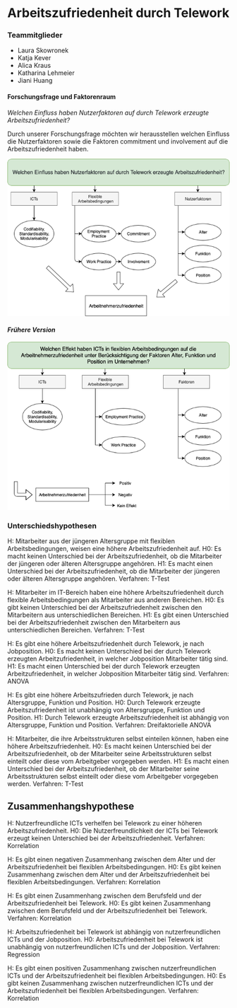 # Arbeitszufriedenheit durch Telework


### Teammitglieder

* Laura Skowronek
* Katja Kever
* Alica Kraus
* Katharina Lehmeier
* Jiani Huang

#### Forschungsfrage und Faktorenraum
_Welchen Einfluss haben Nutzerfaktoren auf durch Telework erzeugte
Arbeitszufriedenheit?_

Durch unserer Forschungsfrage möchten wir herausstellen welchen Einfluss die Nutzerfaktoren sowie die Faktoren commitment und involvement auf die Arbeitszufriedenheit haben.

![Faktorenraum](images/FaktorenraumNEU.png)

#### _Frühere Version_

![Faktorenraum_alt](images/Faktorenraum.png)


### Unterschiedshypothesen

H: Mitarbeiter aus der jüngeren Altersgruppe mit flexiblen Arbeitsbedingungen, weisen eine höhere Arbeitszufriedenheit auf.
H0: Es macht keinen Unterschied bei der Arbeitszufriedenheit, ob die Mitarbeiter der jüngeren oder älteren Altersgruppe angehören. 
H1: Es macht einen Unterschied bei der Arbeitszufriedenheit, ob die Mitarbeiter der jüngeren oder älteren Altersgruppe angehören. 
Verfahren: T-Test

H: Mitarbeiter im IT-Bereich haben eine höhere Arbeitszufriedenheit durch flexible Arbeitsbedingungen als Mitarbeiter aus anderen Bereichen. 
H0: Es gibt keinen Unterschied bei der Arbeitszufriedenheit zwischen den Mitarbeitern aus unterschiedlichen Bereichen.
H1: Es gibt einen Unterschied bei der Arbeitszufriedenheit zwischen den Mitarbeitern aus unterschiedlichen Bereichen.
Verfahren: T-Test

H: Es gibt eine höhere Arbeitszufriedenheit durch Telework, je nach Jobposition. 
H0: Es macht keinen Unterschied bei der durch Telework erzeugten Arbeitzufriedenheit, in welcher Jobposition Mitarbeiter tätig sind. 
H1: Es macht einen Unterschied bei der durch Telework erzeugten Arbeitzufriedenheit, in welcher Jobposition Mitarbeiter tätig sind. 
Verfahren: ANOVA

H: Es gibt eine höhere Arbeitszufrieden durch Telework, je nach Altersgruppe, Funktion und Position.
H0: Durch Telework erzeugte Arbeitszufriedenheit ist unabhängig von Altersgruppe, Funktion und Position. 
H1: Durch Telework erzeugte Arbeitszufriedenheit ist abhängig von Altersgruppe, Funktion und Position.
Verfahren: Dreifaktorielle ANOVA

H: Mitarbeiter, die ihre Arbeitsstrukturen selbst einteilen können, haben eine höhere Arbeitszufriedenheit.
H0: Es macht keinen Unterschied bei der Arbeitszufriedenheit, ob der Mitarbeiter seine Arbeitsstrukturen selbst einteilt oder diese vom Arbeitgeber vorgegeben werden. 
H1: Es macht einen Unterschied bei der Arbeitszufriedenheit, ob der Mitarbeiter seine Arbeitsstrukturen selbst einteilt oder diese vom Arbeitgeber vorgegeben werden. 
Verfahren: T-Test


## Zusammenhangshypothese

H: Nutzerfreundliche ICTs verhelfen bei Telework zu einer höheren Arbeitszufriedenheit.
H0: Die Nutzerfreundlichkeit der ICTs bei Telework erzeugt keinen Unterschied bei der  Arbeitszufriedenheit.
Verfahren: Korrelation

H: Es gibt einen negativen Zusammenhang zwischen dem Alter und der Arbeitszufriedenheit bei flexiblen Arbeitsbedingungen.
H0: Es gibt keinen Zusammenhang zwischen dem Alter und der Arbeitszufriedenheit bei flexiblen Arbeitsbedingungen.
Verfahren: Korrelation

H: Es gibt einen Zusammenhang zwischen dem Berufsfeld und der Arbeitszufriedenheit bei Telework.
H0: Es gibt keinen Zusammenhang zwischen dem Berufsfeld und der Arbeitszufriedenheit bei Telework.
Verfahren: Korrelation

H: Arbeitszufriedenheit bei Telework ist abhängig von nutzerfreundlichen ICTs und der Jobposition.
H0: Arbeitszufriedenheit bei Telework ist unabhängig von nutzerfreundlichen ICTs und der Jobposition.
Verfahren: Regression

H: Es gibt einen positiven Zusammenhang zwischen nutzerfreundlichen ICTs und der Arbeitszufriedenheit bei flexiblen Arbeitsbedingungen. 
H0: Es gibt keinen Zusammenhang zwischen nutzerfreundlichen ICTs und der Arbeitszufriedenheit bei flexiblen Arbeitsbedingungen. 
Verfahren: Korrelation
